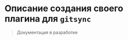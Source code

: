 Описание создания своего плагина для `gitsync`
===============

<!-- TOC insertAnchor:true -->


<!-- /TOC -->

> Документация в разработке

<!-- TODO: Подготовить документацию -->